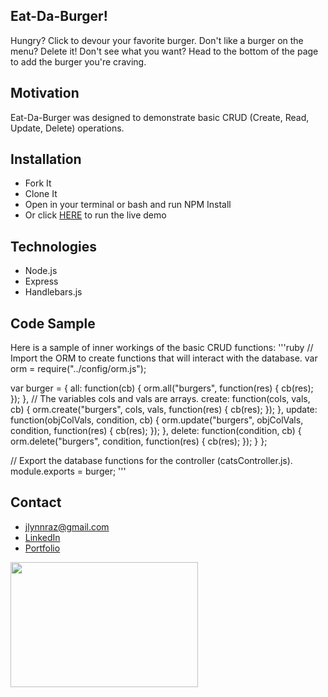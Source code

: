 ## Eat-Da-Burger!
Hungry? Click to devour your favorite burger. Don't like a burger on the menu? Delete it! Don't see what you want? Head to the bottom of the page to add the burger you're craving.

## Motivation
Eat-Da-Burger was designed to demonstrate basic CRUD (Create, Read, Update, Delete) operations.

## Installation
* Fork It
* Clone It
* Open in your terminal or bash and run NPM Install
* Or click [HERE](https://fast-harbor-46897.herokuapp.com/) to run the live demo

## Technologies
* Node.js
* Express
* Handlebars.js

## Code Sample

Here is a sample of inner workings of the basic CRUD functions:
'''ruby
// Import the ORM to create functions that will interact with the database.
var orm = require("../config/orm.js");

var burger = {
  all: function(cb) {
    orm.all("burgers", function(res) {
      cb(res);
    });
  },
  // The variables cols and vals are arrays.
  create: function(cols, vals, cb) {
    orm.create("burgers", cols, vals, function(res) {
      cb(res);
    });
  },
  update: function(objColVals, condition, cb) {
    orm.update("burgers", objColVals, condition, function(res) {
      cb(res);
    });
  },
  delete: function(condition, cb) {
    orm.delete("burgers", condition, function(res) {
      cb(res);
    });
  }
};

// Export the database functions for the controller (catsController.js).
module.exports = burger;
'''

## Contact
* jlynnraz@gmail.com
* [LinkedIn](https://www.linkedin.com/in/jaimee-razee/)
* [Portfolio](https://jlynnraz.github.io/Portfolio2/)


<img src="https://vignette.wikia.nocookie.net/spongebob/images/1/1c/Goodbye%2C_Krabby_Patty_205.png/revision/latest?cb=20170310020905" data-canonical-src="https://gyazo.com/eb5c5741b6a9a16c692170a41a49c858.png" width="300" height="200" />

